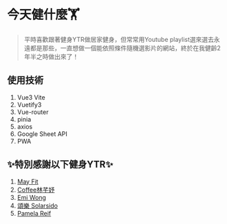 # 今天健什麼🏋️
> 平時喜歡跟著健身YTR做居家健身，但常常用Youtube playlist選來選去永遠都是那些，一直想做一個能依照條件隨機選影片的網站，終於在我健齡2年半之時做出來了！

## 使用技術
1. Vue3 Vite
2. Vuetify3
3. Vue-router
4. pinia
5. axios
6. Google Sheet API
7. PWA

## ✨特別感謝以下健身YTR✨

1. [May Fit](https://www.youtube.com/@MayFit8572)
2. [Coffee林芊妤](https://www.youtube.com/channel/UCxCZqbizSsnntlz6w0fN8hA)
3. [Emi Wong](https://www.youtube.com/c/EmiWong)
4. [頌樂 Solarsido](https://www.youtube.com/channel/UCNx0TXIuGVEA_TWB5H2I6Lg)
5. [Pamela Reif](https://www.youtube.com/channel/UCNx0TXIuGVEA_TWB5H2I6Lg)
